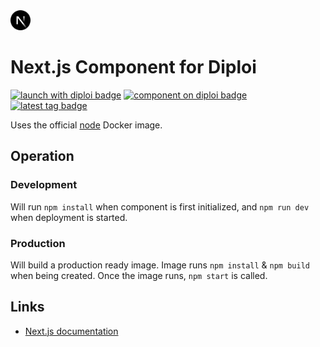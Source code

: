 <img alt="icon" src=".diploi/icon.svg" width="32">

# Next.js Component for Diploi

[![launch with diploi badge](https://diploi.com/launch.svg)](https://diploi.com/component/next)
[![component on diploi badge](https://diploi.com/component.svg)](https://diploi.com/component/next)
[![latest tag badge](https://badgen.net/github/tag/diploi/component-nextjs)](https://diploi.com/component/next)

Uses the official [node](https://hub.docker.com/_/node) Docker image.

## Operation

### Development

Will run `npm install` when component is first initialized, and `npm run dev` when deployment is started.

### Production

Will build a production ready image. Image runs `npm install` & `npm build` when being created. Once the image runs, `npm start` is called.

## Links

- [Next.js documentation](https://nextjs.org/docs)

